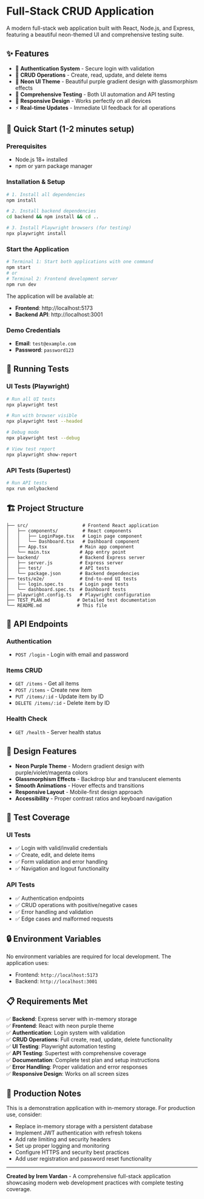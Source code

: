 # Full-Stack CRUD Application

A modern full-stack web application built with React, Node.js, and Express, featuring a beautiful neon-themed UI and comprehensive testing suite.

## ✨ Features

- 🔐 **Authentication System** - Secure login with validation
- 📝 **CRUD Operations** - Create, read, update, and delete items
- 🎨 **Neon UI Theme** - Beautiful purple gradient design with glassmorphism effects
- 🧪 **Comprehensive Testing** - Both UI automation and API testing
- 📱 **Responsive Design** - Works perfectly on all devices
- ⚡ **Real-time Updates** - Immediate UI feedback for all operations

## 🚀 Quick Start (1-2 minutes setup)

### Prerequisites
- Node.js 18+ installed
- npm or yarn package manager

### Installation & Setup

```bash
# 1. Install all dependencies
npm install

# 2. Install backend dependencies
cd backend && npm install && cd ..

# 3. Install Playwright browsers (for testing)
npx playwright install
```

### Start the Application

```bash
# Terminal 1: Start both applications with one command
npm start
# or
# Terminal 2: Frontend development server  
npm run dev
```

The application will be available at:
- **Frontend**: http://localhost:5173
- **Backend API**: http://localhost:3001

### Demo Credentials
- **Email**: `test@example.com`
- **Password**: `password123`

## 🧪 Running Tests

### UI Tests (Playwright)
```bash
# Run all UI tests
npx playwright test

# Run with browser visible
npx playwright test --headed

# Debug mode
npx playwright test --debug

# View test report
npx playwright show-report
```

### API Tests (Supertest)
```bash
# Run API tests
npx run onlybackend

```

## 🏗️ Project Structure

```
├── src/                    # Frontend React application
│   ├── components/         # React components
│   │   ├── LoginPage.tsx   # Login page component
│   │   └── Dashboard.tsx   # Dashboard component
│   ├── App.tsx            # Main app component
│   └── main.tsx           # App entry point
├── backend/               # Backend Express server
│   ├── server.js          # Express server
│   ├── test/              # API tests
│   └── package.json       # Backend dependencies
├── tests/e2e/             # End-to-end UI tests
│   ├── login.spec.ts      # Login page tests
│   └── dashboard.spec.ts  # Dashboard tests
├── playwright.config.ts   # Playwright configuration
├── TEST_PLAN.md          # Detailed test documentation
└── README.md             # This file
```

## 🔧 API Endpoints

### Authentication
- `POST /login` - Login with email and password

### Items CRUD
- `GET /items` - Get all items
- `POST /items` - Create new item
- `PUT /items/:id` - Update item by ID
- `DELETE /items/:id` - Delete item by ID

### Health Check
- `GET /health` - Server health status

## 🎨 Design Features

- **Neon Purple Theme** - Modern gradient design with purple/violet/magenta colors
- **Glassmorphism Effects** - Backdrop blur and translucent elements
- **Smooth Animations** - Hover effects and transitions
- **Responsive Layout** - Mobile-first design approach
- **Accessibility** - Proper contrast ratios and keyboard navigation

## 🧪 Test Coverage

### UI Tests
- ✅ Login with valid/invalid credentials
- ✅ Create, edit, and delete items
- ✅ Form validation and error handling
- ✅ Navigation and logout functionality

### API Tests
- ✅ Authentication endpoints
- ✅ CRUD operations with positive/negative cases
- ✅ Error handling and validation
- ✅ Edge cases and malformed requests

## 🔒 Environment Variables

No environment variables are required for local development. The application uses:
- Frontend: `http://localhost:5173`
- Backend: `http://localhost:3001`

## 📋 Requirements Met

✅ **Backend**: Express server with in-memory storage  
✅ **Frontend**: React with neon purple theme  
✅ **Authentication**: Login system with validation  
✅ **CRUD Operations**: Full create, read, update, delete functionality  
✅ **UI Testing**: Playwright automation testing  
✅ **API Testing**: Supertest with comprehensive coverage  
✅ **Documentation**: Complete test plan and setup instructions  
✅ **Error Handling**: Proper validation and error responses  
✅ **Responsive Design**: Works on all screen sizes  

## 🚀 Production Notes

This is a demonstration application with in-memory storage. For production use, consider:

- Replace in-memory storage with a persistent database
- Implement JWT authentication with refresh tokens
- Add rate limiting and security headers
- Set up proper logging and monitoring
- Configure HTTPS and security best practices
- Add user registration and password reset functionality

---

**Created by Irem Vardan** - A comprehensive full-stack application showcasing modern web development practices with complete testing coverage.
